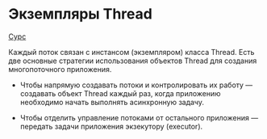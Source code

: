 # Экземпляры Thread  
  
[Сурс](https://docs.oracle.com/javase/tutorial/essential/concurrency/threads.html)  
  
Каждый поток связан с инстансом (экземпляром) класса Thread. Есть две основные стратегии использования объектов Thread для создания многопоточного приложения.  
  
+ Чтобы напрямую создавать потоки и контролировать их работу — создавать объект Thread каждый раз, когда приложению необходимо начать выполнять асинхронную задачу.  
  
+ Чтобы  отделить управление потоками от остального приложения — передать задачи приложения экзекутору (executor).  
  